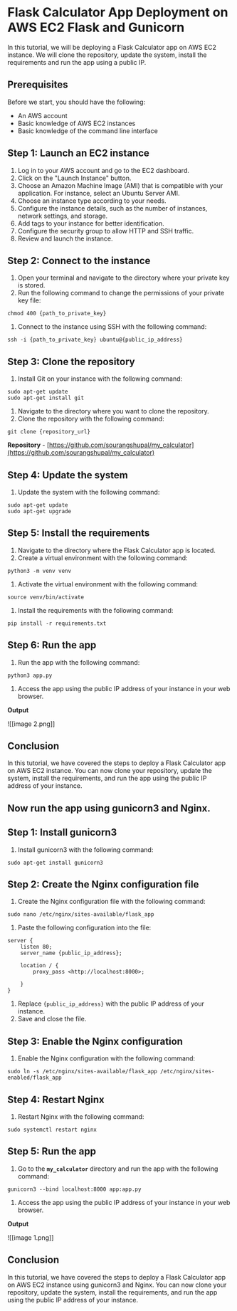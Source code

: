 # Flask Calculator App Deployment on AWS EC2 Flask and Gunicorn

In this tutorial, we will be deploying a Flask Calculator app on AWS EC2 instance. We will clone the repository, update the system, install the requirements and run the app using a public IP.

## Prerequisites

Before we start, you should have the following:

-   An AWS account
-   Basic knowledge of AWS EC2 instances
-   Basic knowledge of the command line interface

## Step 1: Launch an EC2 instance

1.  Log in to your AWS account and go to the EC2 dashboard.
2.  Click on the "Launch Instance" button.
3.  Choose an Amazon Machine Image (AMI) that is compatible with your application. For instance, select an Ubuntu Server AMI.
4.  Choose an instance type according to your needs.
5.  Configure the instance details, such as the number of instances, network settings, and storage.
6.  Add tags to your instance for better identification.
7.  Configure the security group to allow HTTP and SSH traffic.
8.  Review and launch the instance.

## Step 2: Connect to the instance

1.  Open your terminal and navigate to the directory where your private key is stored.
2.  Run the following command to change the permissions of your private key file:

```
chmod 400 {path_to_private_key}

```

1.  Connect to the instance using SSH with the following command:

```
ssh -i {path_to_private_key} ubuntu@{public_ip_address}

```

## Step 3: Clone the repository

1.  Install Git on your instance with the following command:

```
sudo apt-get update
sudo apt-get install git

```

1.  Navigate to the directory where you want to clone the repository.
2.  Clone the repository with the following command:

```
git clone {repository_url}

```

**Repository** - [https://github.com/sourangshupal/my_calculator](https://github.com/sourangshupal/my_calculator)

## Step 4: Update the system

1.  Update the system with the following command:

```
sudo apt-get update
sudo apt-get upgrade

```

## Step 5: Install the requirements

1.  Navigate to the directory where the Flask Calculator app is located.
2.  Create a virtual environment with the following command:

```
python3 -m venv venv

```

1.  Activate the virtual environment with the following command:

```
source venv/bin/activate

```

1.  Install the requirements with the following command:

```
pip install -r requirements.txt

```

## Step 6: Run the app

1.  Run the app with the following command:

```
python3 app.py
```

1.  Access the app using the public IP address of your instance in your web browser.

**Output**

![[image 2.png]]

## Conclusion

In this tutorial, we have covered the steps to deploy a Flask Calculator app on AWS EC2 instance. You can now clone your repository, update the system, install the requirements, and run the app using the public IP address of your instance.

## Now run the app using gunicorn3 and Nginx.

## Step 1: Install gunicorn3

1.  Install gunicorn3 with the following command:

```
sudo apt-get install gunicorn3

```

## Step 2: Create the Nginx configuration file

1.  Create the Nginx configuration file with the following command:

```
sudo nano /etc/nginx/sites-available/flask_app

```

1.  Paste the following configuration into the file:

```
server {
    listen 80;
    server_name {public_ip_address};

    location / {
        proxy_pass <http://localhost:8000>;
    
    }
}

```

1.  Replace `{public_ip_address}` with the public IP address of your instance.
2.  Save and close the file.

## Step 3: Enable the Nginx configuration

1.  Enable the Nginx configuration with the following command:

```
sudo ln -s /etc/nginx/sites-available/flask_app /etc/nginx/sites-enabled/flask_app

```

## Step 4: Restart Nginx

1.  Restart Nginx with the following command:

```
sudo systemctl restart nginx

```

## Step 5: Run the app

1.  Go to the **`my_calculator`** directory and run the app with the following command:

```
gunicorn3 --bind localhost:8000 app:app.py

```

1.  Access the app using the public IP address of your instance in your web browser.

**Output**

![[image 1.png]]
## Conclusion

In this tutorial, we have covered the steps to deploy a Flask Calculator app on AWS EC2 instance using gunicorn3 and Nginx. You can now clone your repository, update the system, install the requirements, and run the app using the public IP address of your instance.